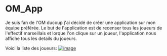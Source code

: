 # OM_App

Je suis fan de l'OM ducoup j'ai décidé de créer une application sur mon équipe préférée.
Le but de l'application est de recenser tous les joueurs de l'effectif marseillais et lorque l'on clique sur un joueur, l'application nous affiche tous les details du joueurs.

Voici la liste des joueurs:
[![image](https://user-images.githubusercontent.com/66034298/86541178-208edb00-bf0b-11ea-97eb-ffc82936cd16.png)
](url)
